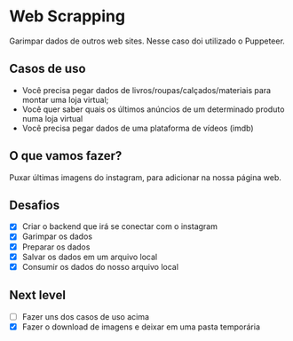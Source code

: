 # Web Scrapping

Garimpar dados de outros web sites. Nesse caso doi utilizado o Puppeteer.

## Casos de uso

- Você precisa pegar dados de livros/roupas/calçados/materiais para montar uma loja virtual;
- Você quer saber quais os últimos anúncios de um determinado produto numa loja virtual
- Você precisa pegar dados de uma plataforma de vídeos (imdb)

## O que vamos fazer?

Puxar últimas imagens do instagram, para adicionar na nossa página web.

## Desafios

- [x] Criar o backend que irá se conectar com o instagram
- [x] Garimpar os dados
- [x] Preparar os dados
- [x] Salvar os dados em um arquivo local
- [x] Consumir os dados do nosso arquivo local

## Next level

- [ ] Fazer uns dos casos de uso acima
- [x] Fazer o download de imagens e deixar em uma pasta temporária
